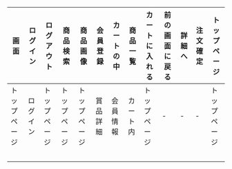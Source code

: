 |画面|ログイン|ログアウト|商品検索|商品画像|会員登録|カートの中|商品一覧|カートに入れる|前の画面に戻る|詳細へ|注文確定|トップページ|
|-----------|----------|----------|------------|---------|------------|------------|----------|-----------|-----------|------------|----------|--------|
|トップページ|ログイン|トップページ|トップページ|トップページ|賞品詳細|会員情報|カート内|トップページ|-|-|-|トップページ|
|||||||||||||
|||||||||||||
|||||||||||||
|||||||||||||
|||||||||||||
